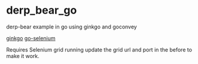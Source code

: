derp_bear_go
============

derp-bear example in go using ginkgo and goconvey

[ginkgo](http://onsi.github.io/ginkgo/)
[go-selenium](https://github.com/sourcegraph/go-selenium)

Requires Selenium grid running update the grid url and port in the before to make it work.
